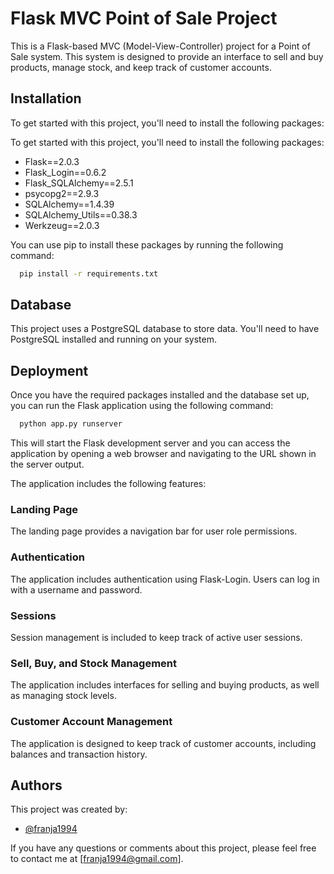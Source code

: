 
# Flask MVC Point of Sale Project

This is a Flask-based MVC (Model-View-Controller) project for a Point of Sale system. This system is designed to provide an interface to sell and buy products, manage stock, and keep track of customer accounts.


## Installation

To get started with this project, you'll need to install the following packages:

To get started with this project, you'll need to install the following packages:

- Flask==2.0.3
- Flask_Login==0.6.2
- Flask_SQLAlchemy==2.5.1
- psycopg2==2.9.3
- SQLAlchemy==1.4.39
- SQLAlchemy_Utils==0.38.3
- Werkzeug==2.0.3

You can use pip to install these packages by running the following command:


```bash
  pip install -r requirements.txt
```
    
## Database

This project uses a PostgreSQL database to store data. You'll need to have PostgreSQL installed and running on your system.
## Deployment

Once you have the required packages installed and the database set up, you can run the Flask application using the following command:

```bash
  python app.py runserver
```
This will start the Flask development server and you can access the application by opening a web browser and navigating to the URL shown in the server output.

The application includes the following features:

### Landing Page
The landing page provides a navigation bar for user role permissions.

### Authentication
The application includes authentication using Flask-Login. Users can log in with a username and password.

### Sessions
Session management is included to keep track of active user sessions.

### Sell, Buy, and Stock Management
The application includes interfaces for selling and buying products, as well as managing stock levels.

### Customer Account Management
The application is designed to keep track of customer accounts, including balances and transaction history.



## Authors
This project was created by:

- [@franja1994](https://github.com/franja1994)

If you have any questions or comments about this project, please feel free to contact me at [franja1994@gmail.com].

